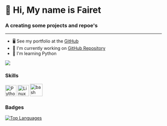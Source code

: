 👋 Hi, My name is Fairet
==============================================================================================================================

### A creating some projects and repoe's
-------------------------------------------------

* 🖥️  See my portfolio at the [GitHub](http://github.com/fairet)
* 🚀  I'm currently working on [GitHub Repository](http://github.com/fairet/MyFirstProjectPython)
* 🧠  I'm learning Python

<p align="left"> <a href="https://www.github.com/fairet" target="_blank" rel="noreferrer"><img src="https://img.shields.io/github/followers/fairet?logo=github&style=for-the-badge&color=ec4899&labelColor=1c1917" /></a> </p>


### Skills

<p align="left">
<a href="https://www.python.org/" target="_blank" rel="noreferrer"><img src="https://raw.githubusercontent.com/danielcranney/readme-generator/main/public/icons/skills/python-colored.svg" width="36" height="36" alt="Python" /></a>
<a href="https://www.linux.org" target="_blank" rel="noreferrer"><img src="https://raw.githubusercontent.com/danielcranney/readme-generator/main/public/icons/skills/linux-colored.svg" width="36" height="36" alt="Linux" /></a>
<a href="https://www.gnu.org/software/bash/" target="_blank" rel="noreferrer"> <img src="https://www.vectorlogo.zone/logos/gnu_bash/gnu_bash-icon.svg" alt="bash" width="40" height="40"/> </a> </p> 

### Badges

<a href="https://github.com/fairet" align="left"><img src="https://github-readme-stats.vercel.app/api/top-langs/?username=fairet&langs_count=10&title_color=10b981&text_color=f97316&icon_color=ec4899&bg_color=1c1917&hide_border=true&locale=en&custom_title=Top%20%Languages" alt="Top Languages" /></a>

